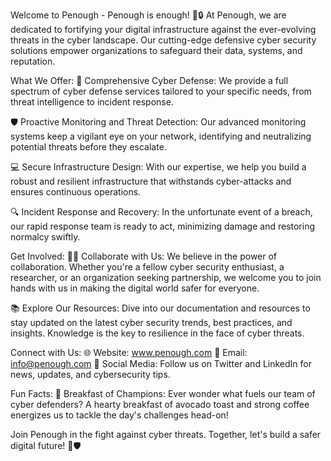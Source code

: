 Welcome to Penough - Penough is enough! 👾🔒
At Penough, we are dedicated to fortifying your digital infrastructure against the ever-evolving threats in the cyber landscape. Our cutting-edge defensive cyber security solutions empower organizations to safeguard their data, systems, and reputation.

What We Offer:
🔐 Comprehensive Cyber Defense: We provide a full spectrum of cyber defense services tailored to your specific needs, from threat intelligence to incident response.

🛡️ Proactive Monitoring and Threat Detection: Our advanced monitoring systems keep a vigilant eye on your network, identifying and neutralizing potential threats before they escalate.

💻 Secure Infrastructure Design: With our expertise, we help you build a robust and resilient infrastructure that withstands cyber-attacks and ensures continuous operations.

🔍 Incident Response and Recovery: In the unfortunate event of a breach, our rapid response team is ready to act, minimizing damage and restoring normalcy swiftly.

Get Involved:
👩‍💻 Collaborate with Us: We believe in the power of collaboration. Whether you're a fellow cyber security enthusiast, a researcher, or an organization seeking partnership, we welcome you to join hands with us in making the digital world safer for everyone.

📚 Explore Our Resources: Dive into our documentation and resources to stay updated on the latest cyber security trends, best practices, and insights. Knowledge is the key to resilience in the face of cyber threats.

Connect with Us:
🌐 Website: www.penough.com
📧 Email: info@penough.com
📱 Social Media: Follow us on Twitter and LinkedIn for news, updates, and cybersecurity tips.

Fun Facts:
🍳 Breakfast of Champions: Ever wonder what fuels our team of cyber defenders? A hearty breakfast of avocado toast and strong coffee energizes us to tackle the day's challenges head-on!

Join Penough in the fight against cyber threats. Together, let's build a safer digital future! 💪🛡️

